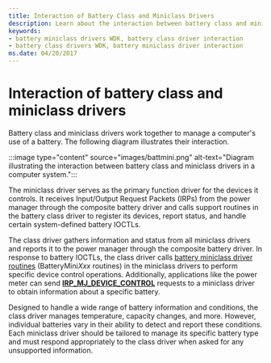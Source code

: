 ```yaml
---
title: Interaction of Battery Class and Miniclass Drivers
description: Learn about the interaction between battery class and miniclass drivers in a computer system and how they work together to manage battery usage.
keywords:
- battery miniclass drivers WDK, battery class driver interaction
- battery class drivers WDK, battery miniclass driver interaction
ms.date: 04/20/2017
---
```


# Interaction of battery class and miniclass drivers

Battery class and miniclass drivers work together to manage a computer's use of a battery. The following diagram illustrates their interaction.

:::image type="content" source="images/battmini.png" alt-text="Diagram illustrating the interaction between battery class and miniclass drivers in a computer system.":::

The miniclass driver serves as the primary function driver for the devices it controls. It receives Input/Output Request Packets (IRPs) from the power manager through the composite battery driver and calls support routines in the battery class driver to register its devices, report status, and handle certain system-defined battery IOCTLs.

The class driver gathers information and status from all miniclass drivers and reports it to the power manager through the composite battery driver. In response to battery IOCTLs, the class driver calls [battery miniclass driver routines](/windows-hardware/drivers/ddi/_battery/) (BatteryMini*Xxx* routines) in the miniclass drivers to perform specific device control operations. Additionally, applications like the power meter can send [**IRP\_MJ\_DEVICE\_CONTROL**](../kernel/irp-mj-device-control.md) requests to a miniclass driver to obtain information about a specific battery.

Designed to handle a wide range of battery information and conditions, the class driver manages temperature, capacity changes, and more. However, individual batteries vary in their ability to detect and report these conditions. Each miniclass driver should be tailored to manage its specific battery type and must respond appropriately to the class driver when asked for any unsupported information.
